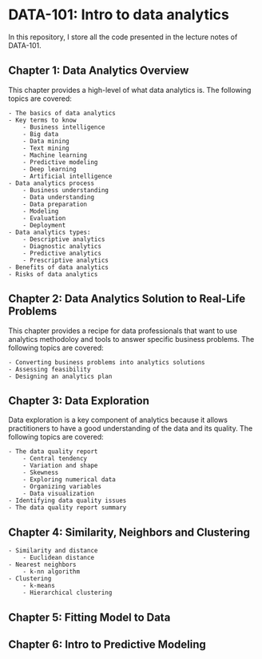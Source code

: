 # DATA-101: Intro to data analytics

In this repository, I store all the code presented in the lecture notes of DATA-101.

## Chapter 1: Data Analytics Overview

This chapter provides a high-level of what data analytics is. The following topics are covered:

    - The basics of data analytics
    - Key terms to know
        - Business intelligence
        - Big data
        - Data mining
        - Text mining
        - Machine learning
        - Predictive modeling
        - Deep learning
        - Artificial intelligence
    - Data analytics process
        - Business understanding
        - Data understanding
        - Data preparation
        - Modeling 
        - Evaluation
        - Deployment
    - Data analytics types:
        - Descriptive analytics
        - Diagnostic analytics
        - Predictive analytics
        - Prescriptive analytics
    - Benefits of data analytics
    - Risks of data analytics
        

## Chapter 2: Data Analytics Solution to Real-Life Problems

This chapter provides a recipe for data professionals that want to use analytics methodoloy and tools to answer specific business problems. The following topics are covered: 

    - Converting business problems into analytics solutions
    - Assessing feasibility 
    - Designing an analytics plan


## Chapter 3: Data Exploration

Data exploration is a key component of analytics because it allows practitioners to have a good understanding of the data and its quality. The following topics are covered:

    - The data quality report
        - Central tendency
        - Variation and shape
        - Skewness
        - Exploring numerical data
        - Organizing variables
        - Data visualization
    - Identifying data quality issues
    - The data quality report summary


## Chapter 4: Similarity, Neighbors and Clustering

    - Similarity and distance
        - Euclidean distance
    - Nearest neighbors
        - k-nn algorithm
    - Clustering
        - k-means 
        - Hierarchical clustering

## Chapter 5: Fitting Model to Data

## Chapter 6: Intro to Predictive Modeling
